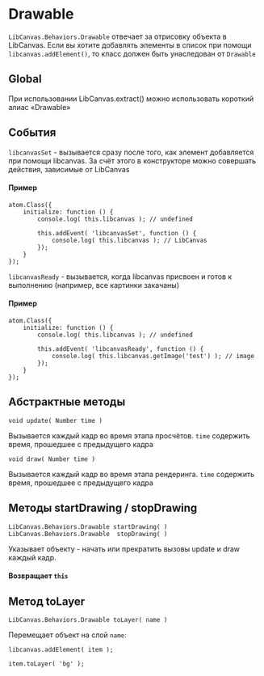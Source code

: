 Drawable
========

`LibCanvas.Behaviors.Drawable` отвечает за отрисовку объекта в LibCanvas. Если вы хотите добавлять элементы в список при помощи `libcanvas.addElement()`, то класс должен быть унаследован от `Drawable`

## Global

При использовании LibCanvas.extract() можно использовать короткий алиас «Drawable»

## События

`libcanvasSet` - вызывается сразу после того, как элемент добавляется при помощи libcanvas. За счёт этого в конструкторе можно совершать действия, зависимые от LibCanvas

#### Пример

	atom.Class({
		initialize: function () {
			console.log( this.libcanvas ); // undefined

			this.addEvent( 'libcanvasSet', function () {
				console.log( this.libcanvas ); // LibCanvas
			});
		}
	});

`libcanvasReady` - вызывается, когда libcanvas присвоен и готов к выполнению (например, все картинки закачаны)

#### Пример

	atom.Class({
		initialize: function () {
			console.log( this.libcanvas ); // undefined

			this.addEvent( 'libcanvasReady', function () {
				console.log( this.libcanvas.getImage('test') ); // image
			});
		}
	});

## Абстрактные методы

	void update( Number time )
Вызывается каждый кадр во время этапа просчётов. `time` содержить время, прошедшее с предыдущего кадра

	void draw( Number time )
Вызывается каждый кадр во время этапа рендеринга. `time` содержить время, прошедшее с предыдущего кадра

## Методы startDrawing / stopDrawing

	LibCanvas.Behaviors.Drawable startDrawing( )
	LibCanvas.Behaviors.Drawable  stopDrawing( )

Указывает объекту - начать или прекратить вызовы update и draw каждый кадр.

#### Возвращает `this`

## Метод toLayer

	LibCanvas.Behaviors.Drawable toLayer( name )

Перемещает объект на слой `name`:

	libcanvas.addElement( item );

	item.toLayer( 'bg' );
